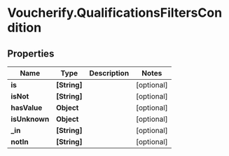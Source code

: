 # Voucherify.QualificationsFiltersCondition

## Properties

Name | Type | Description | Notes
------------ | ------------- | ------------- | -------------
**is** | **[String]** |  | [optional] 
**isNot** | **[String]** |  | [optional] 
**hasValue** | **Object** |  | [optional] 
**isUnknown** | **Object** |  | [optional] 
**_in** | **[String]** |  | [optional] 
**notIn** | **[String]** |  | [optional] 


